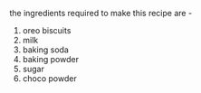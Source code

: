 the ingredients required to make this recipe are -

1. oreo biscuits
2. milk 
3. baking soda 
4. baking powder
5. sugar
6. choco powder